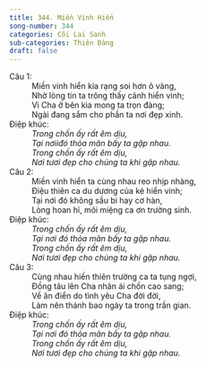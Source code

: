```yaml
---
title: 344. Miền Vinh Hiển
song-number: 344
categories: Cõi Lai Sanh
sub-categories: Thiên Đàng
draft: false
---
```

<dl><dt>Câu 1:</dt><dd data-verse="1">Miền vinh hiển kia rạng soi hơn ô vàng, <br/>Nhờ lòng tin ta trông thấy cảnh hiển vinh; <br/>Vì Cha ở bên kìa mong ta trọn đàng; <br/>Ngài đang sắm cho phần ta nơi đẹp xinh. </dd><dt>Điệp khúc:</dt><dd data-chorus="1"><em>Trong chốn ấy rất êm dịu, <br/>Tại nơiiđó thỏa mãn bấy ta gặp nhau. <br/>Trong chốn ấy rất êm dịu, <br/>Nơi tươi đẹp cho chúng ta khi gặp nhau. </em></dd><dt>Câu 2:</dt><dd data-verse="2">Miền vinh hiển ta cùng nhau reo nhịp nhàng, <br/>Ðiệu thiên ca du dương của kẻ hiển vinh; <br/>Tại nơi đó không sầu bi hay cơ hàn, <br/>Lòng hoan hỉ, môi miệng ca ơn trường sinh. </dd><dt>Điệp khúc:</dt><dd data-chorus="1"><em>Trong chốn ấy rất êm dịu, <br/>Tại nơi đó thỏa mãn bấy ta gặp nhau. <br/>Trong chốn ấy rất êm dịu, <br/>Nơi tươi đẹp cho chúng ta khi gặp nhau. </em></dd><dt>Câu 3:</dt><dd data-verse="3">Cùng nhau hiến thiên trường ca ta tụng ngợi, <br/>Ðồng tâu lên Cha nhân ái chốn cao sang; <br/>Về ân điển do tình yêu Cha đời đời, <br/>Làm nên thánh bao ngày ta trong trần gian. </dd><dt>Điệp khúc:</dt><dd data-chorus="1"><em>Trong chốn ấy rất êm dịu, <br/>Tại nơi đó thỏa mãn bấy ta gặp nhau. <br/>Trong chốn ấy rất êm dịu, <br/>Nơi tươi đẹp cho chúng ta khi gặp nhau. </em></dd></dl>